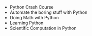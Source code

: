 - Python Crash Course
- Automate the boring stuff with Python
- Doing Math with Python
- Learning Python
- Scientific Computation in Python
